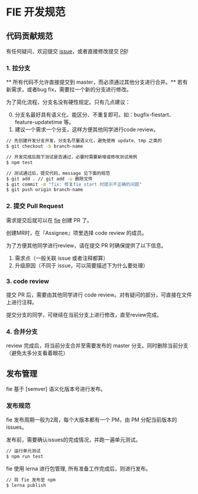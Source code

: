 # FIE 开发规范

## 代码贡献规范

有任何疑问，欢迎提交 [issue](https://github.com/fieteam/fie/issues)，或者直接修改提交 [PR](https://github.com/fieteam/fie/pulls)!


### 1. 拉分支

** 所有代码不允许直接提交到 master，而必须通过其他分支进行合并。** 若有新需求，或者bug fix，需要拉一个新的分支进行修改。

为了简化流程，分支名没有硬性规定。只有几点建议：

0. 分支名最好具有语义化、能区分、不重复即可。如：bugfix-fiestart、feature-updatetime 等。
1. 建议一个需求一个分支，这样方便其他同学进行code review。

```bash
// 先创建开发分支开发，分支名尽量语义化，避免使用 update、tmp 之类的
$ git checkout -b branch-name

// 开发完成后跑下测试是否通过，必要时需要新增或修改测试用例
$ npm test

// 测试通过后，提交代码，message 见下面的规范
$ git add . // git add -u 删除文件
$ git commit -m "fix: 修复fie start 时提示不正确的问题"
$ git push origin branch-name
```

### 2. 提交 Pull Request

需求提交后就可以在 [fie](https://github.com/fieteam/fie/pulls) 创建 PR 了。

创建MR时，在『Assignee』项里选择 code review 的成员。

<!-- todo 添加图片 -->

为了方便其他同学进行review，请在提交 PR 时确保提供了以下信息。

1. 需求点（一般关联 issue 或者注释都算）
2. 升级原因（不同于 issue，可以简要描述下为什么要处理）


### 3. code review

提交 PR 后，需要由其他同学进行 code review。对有疑问的部分，可直接在文件上进行注释。

提交分支的同学，可继续在当前分支上进行修改，直至review完成。

<!-- todo 添加图片 -->


### 4. 合并分支

review 完成后，将当前分支合并至需要发布的 master 分支。同时删除当前分支（避免太多分支看着眼花）

<!-- todo 添加图片 -->

## 发布管理

fie 基于 [semver] 语义化版本号进行发布。


### 发布规范

fie 发布周期一般为2周，每个大版本都有一个 PM，由 PM 分配当前版本的issues。

发布前，需要确认issues的完成情况，并跑一遍单元测试。

```bash
// 运行单元测试
$ npm run test
```

fie 使用 lerna 进行包管理, 所有准备工作完成后，则进行发布。

```bash
// 将 fie 发布至 npm
$ lerna publish
```


